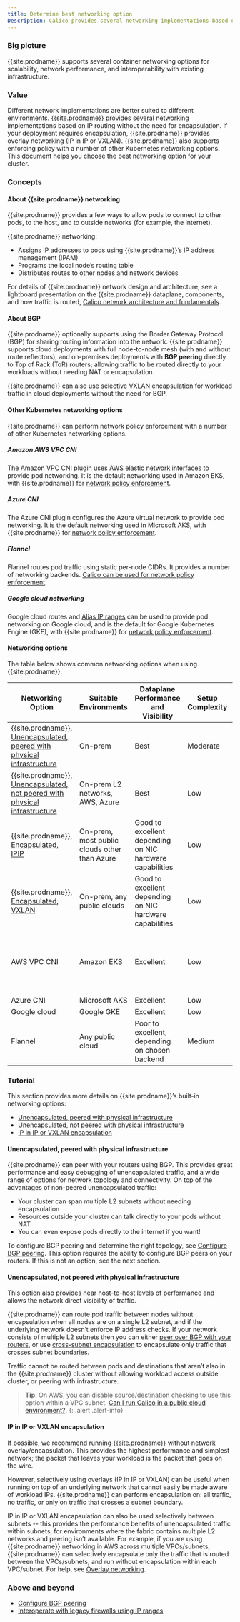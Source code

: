 ```yaml
---
title: Determine best networking option
Description: Calico provides several networking implementations based on IP routing without the need for encapsulation. But encapsulation is supported when you need it.
---
```


### Big picture

{{site.prodname}} supports several container networking options for scalability, network performance, and interoperability with existing infrastructure. 

### Value

Different network implementations are better suited to different environments. {{site.prodname}} provides several networking implementations based on IP routing without the need for encapsulation. If your deployment requires encapsulation, {{site.prodname}} provides overlay networking (IP in IP or VXLAN). {{site.prodname}} also supports enforcing policy with a number of other Kubernetes networking options. This document helps you choose the best networking option for your cluster.

### Concepts

#### About {{site.prodname}} networking

{{site.prodname}} provides a few ways to allow pods to connect to other pods, to the host, and to outside networks (for example, the internet). 

{{site.prodname}} networking:

- Assigns IP addresses to pods using {{site.prodname}}’s IP address management (IPAM)
- Programs the local node’s routing table
- Distributes routes to other nodes and network devices

For details of {{site.prodname}} network design and architecture, see a lightboard presentation on the {{site.prodname}} dataplane, components, and how traffic is routed, [Calico network architecture and fundamentals](https://www.tigera.io/video/tigera-calico-fundamentals).

#### About BGP

{{site.prodname}} optionally supports using the Border Gateway Protocol (BGP) for sharing routing information into the network. {{site.prodname}} supports cloud deployments with full node-to-node mesh (with and without route reflectors), and on-premises deployments with **BGP peering** directly to Top of Rack (ToR) routers; allowing traffic to be routed directly to your workloads without needing NAT or encapsulation.

{{site.prodname}} can also use selective VXLAN encapsulation for workload traffic in cloud deployments without the need for BGP.

#### Other Kubernetes networking options

{{site.prodname}} can perform network policy enforcement with a number of other Kubernetes networking options.

##### Amazon AWS VPC CNI

The Amazon VPC CNI plugin uses AWS elastic network interfaces to provide pod networking. It is the default networking used in Amazon EKS, with {{site.prodname}} for [network policy enforcement]({{site.baseurl}}/{{page.version}}/security/calico-network-policy). 

##### Azure CNI

The Azure CNI plugin configures the Azure virtual network to provide pod networking. It is the default networking used in Microsoft AKS, with {{site.prodname}} for [network policy enforcement]({{site.baseurl}}/{{page.version}}/security/calico-network-policy).

##### Flannel

Flannel routes pod traffic using static per-node CIDRs. It provides a number of networking backends. [Calico can be used for network policy enforcement]({{site.baseurl}}/{{page.version}}/security/calico-network-policy).

##### Google cloud networking

Google cloud routes and [Alias IP ranges](https://cloud.google.com/vpc/docs/alias-ip) can be used to provide pod networking on Google cloud, and is the default for Google Kubernetes Engine (GKE), with {{site.prodname}} for [network policy enforcement]({{site.baseurl}}/{{page.version}}/security/calico-network-policy).

#### Networking options 

The table below shows common networking options when using {{site.prodname}}.

| **Networking Option**                                        | **Suitable Environments**                    | **Dataplane Performance and Visibility**                 | **Setup Complexity** | **Notes**                                                    |
| ------------------------------------------------------------ | -------------------------------------------- | -------------------------------------------------------- | -------------------- | ------------------------------------------------------------ |
| {{site.prodname}}, [Unencapsulated, peered with physical infrastructure](#unencapsulated-peered-with-physical-infrastructure) | On-prem                                      | Best                                                     | Moderate             | Allows pods to be directly accessed from outside the cluster |
| {{site.prodname}}, [Unencapsulated, not peered with physical infrastructure](#unencapsulated-not-peered-with-physical-infrastructure) | On-prem L2 networks, AWS, Azure              | Best                                                     | Low                  | IP in IP or VXLAN can be added for cross-subnet traffic      |
| {{site.prodname}}, [Encapsulated, IPIP](#ip-in-ip-or-vxlan-encapsulation)   | On-prem, most public clouds other than Azure | Good to excellent depending on NIC hardware capabilities | Low                  |                                                              |
| {{site.prodname}}, [Encapsulated, VXLAN](#ip-in-ip-or-vxlan-encapsulation)  | On-prem, any public clouds                  | Good to excellent depending on NIC hardware capabilities | Low                  |                                                              |
| AWS VPC CNI                                                  | Amazon EKS                                   | Excellent                                                | Low                  | Does not support full {{site.prodname}} IPAM feature set, limited to respective cloud provider. |
| Azure CNI                                                    | Microsoft AKS                                | Excellent                                                | Low                  |                                                              |
| Google cloud                                                 | Google GKE                                   | Excellent                                                | Low                  |                                                              |
| Flannel                                                      | Any public cloud                             | Poor to excellent, depending on chosen backend           | Medium               | Does not support full {{site.prodname}} IPAM feature set                |


### Tutorial

This section provides more details on {{site.prodname}}’s built-in networking options: 

- [Unencapsulated, peered with physical infrastructure](#unencapsulated-peered-with-physical-infrastructure)
- [Unencapsulated, not peered with physical infrastructure](#unencapsulated-not-peered-with-physical-infrastructure)
- [IP in IP or VXLAN encapsulation](#ip-in-ip-or-vxlan-encapsulation)

#### Unencapsulated, peered with physical infrastructure

{{site.prodname}} can peer with your routers using BGP. This provides great performance and easy debugging of unencapsulated traffic, and a wide range of options for network topology and connectivity. On top of the advantages of non-peered unencapsulated traffic:

- Your cluster can span multiple L2 subnets without needing encapsulation
- Resources outside your cluster can talk directly to your pods without NAT
- You can even expose pods directly to the internet if you want!

To configure BGP peering and determine the right topology, see [Configure BGP peering]({{site.baseurl}}/{{page.version}}/networking/bgp). This option requires the ability to configure BGP peers on your routers.  If this is not an option, see the next section.

#### Unencapsulated, not peered with physical infrastructure

This option also provides near host-to-host levels of performance and allows the network direct visibility of traffic.

{{site.prodname}} can route pod traffic between nodes without encapsulation when all nodes are on a single L2 subnet, and if the underlying network doesn’t enforce IP address checks.  If your network consists of multiple L2 subnets then you can either [peer over BGP with your routers]({{site.baseurl}}/{{page.version}}/networking/bgp), or use [cross-subnet encapsulation](#ip-in-ip-or-vxlan-encapsulation) to encapsulate only traffic that crosses subnet boundaries.
  
Traffic cannot be routed between pods and destinations that aren’t also in the {{site.prodname}} cluster without allowing workload access outside cluster, or peering with infrastructure.

> **Tip**: On AWS, you can disable source/destination checking to use this option within a VPC subnet. [Can I run Calico in a public cloud environment?]({{site.baseurl}}/{{page.version}}/reference/faq#can-i-run-calico-in-a-public-cloud-environment).
{: .alert .alert-info}

#### IP in IP or VXLAN encapsulation

If possible, we recommend running {{site.prodname}} without network overlay/encapsulation. This provides the highest performance and simplest network; the packet that leaves your workload is the packet that goes on the wire.

However, selectively using overlays (IP in IP or VXLAN) can be useful when running on top of an underlying network that cannot easily be made aware of workload IPs. {{site.prodname}} can perform encapsulation on: all traffic, no traffic, or only on traffic that crosses a subnet boundary. 

IP in IP or VXLAN encapsulation can also be used selectively between subnets -- this provides the performance benefits of unencapsulated traffic within subnets, for environments where the fabric contains multiple L2 networks and peering isn’t available. For example, if you are using {{site.prodname}} networking in AWS across multiple VPCs/subnets, {{site.prodname}} can selectively encapsulate only the traffic that is routed between the VPCs/subnets, and run without encapsulation within each VPC/subnet. For help, see [Overlay networking]({{site.baseurl}}/{{page.version}}/networking/vxlan-ipip).

### Above and beyond

- [Configure BGP peering]({{site.baseurl}}/{{page.version}}/networking/bgp)
- [Interoperate with legacy firewalls using IP ranges]({{site.baseurl}}/{{page.version}}/networking/legacy-firewalls)
